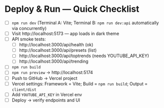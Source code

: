 # Deploy & Run — Quick Checklist

- [ ] `npm run dev` (Terminal A: Vite; Terminal B: `npm run dev:api` automatically via concurrently)
- [ ] Visit http://localhost:5173 — app loads in dark theme
- [ ] API smoke tests:
  - [ ] http://localhost:3000/api/health (ok)
  - [ ] http://localhost:3000/api/presets (list)
  - [ ] http://localhost:3000/api/toptrends (needs YOUTUBE_API_KEY)
  - [ ] http://localhost:3000/api/trending
- [ ] `npm run build`
- [ ] `npm run preview` → http://localhost:5174
- [ ] Push to GitHub → Vercel project
- [ ] Vercel settings: Framework = Vite; Build = `npm run build`; Output = `client/dist`
- [ ] Add `YOUTUBE_API_KEY` in Vercel env
- [ ] Deploy → verify endpoints and UI